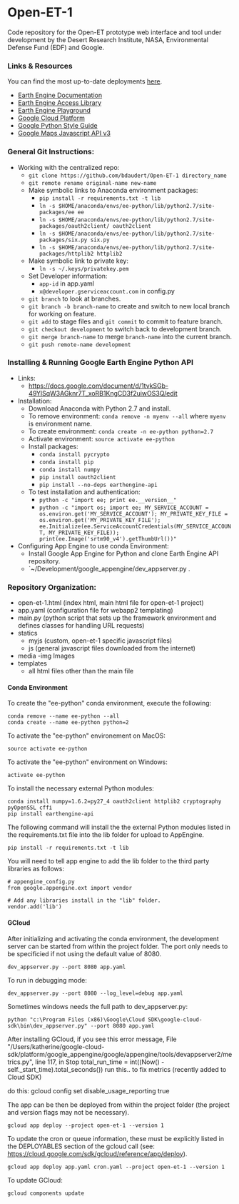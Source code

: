 # Open-ET-1

Code repository for the Open-ET prototype web interface and tool under development by the Desert Research Institute, NASA, Environmental Defense Fund (EDF) and Google.

### Links & Resources

You can find the most up-to-date deployments [here](http://open-et-1.appspot.com/).

- [Earth Engine Documentation](https://sites.google.com/site/earthengineapidocs/)
- [Earth Engine Access Library](https://code.google.com/p/earthengine-api/wiki/Installation)
- [Earth Engine Playground](https://code.earthengine.google.com/)
- [Google Cloud Platform](https://cloud.google.com/appengine/docs/python/gettingstartedpython27/helloworld)
- [Google Python Style Guide](https://google.github.io/styleguide/pyguide.html)
- [Google Maps Javascript API v3](https://developers.google.com/maps/documentation/javascript/)

### General Git Instructions:
- Working with the centralized repo:
    - `git clone https://github.com/bdaudert/Open-ET-1 directory_name`
    - `git remote rename original-name new-name`
    - Make symbolic links to Anaconda environment packages:
         - `pip install -r requirements.txt -t lib`
        - `ln -s $HOME/anaconda/envs/ee-python/lib/python2.7/site-packages/ee ee`
        - `ln -s $HOME/anaconda/envs/ee-python/lib/python2.7/site-packages/oauth2client/ oauth2client`
        - `ln -s $HOME/anaconda/envs/ee-python/lib/python2.7/site-packages/six.py six.py`
        - `ln -s $HOME/anaconda/envs/ee-python/lib/python2.7/site-packages/httplib2 httplib2`
    - Make symbolic link to private key:
        - `ln -s ~/.keys/privatekey.pem`
    - Set Developer information:
        - `app-id` in app.yaml
        - `x@developer.gserviceaccount.com` in config.py
    - `git branch` to look at branches.
    - `git branch -b branch-name` to create and switch to new local branch for working on feature.
    - `git add` to stage files and `git commit` to commit to feature branch.
    - `git checkout development` to switch back to development branch.
    - `git merge branch-name` to merge `branch-name` into the current branch.
    - `git push remote-name development`


### Installing & Running Google Earth Engine Python API
- Links:
    - https://docs.google.com/document/d/1tvkSGb-49YlSqW3AGknr7T_xoRB1KngCD3f2uiwOS3Q/edit
- Installation:
    - Download Anaconda with Python 2.7 and install.
    - To remove environment: `conda remove -n myenv --all` where `myenv` is environment name.
    - To create environment: `conda create -n ee-python python=2.7`
    - Activate environment: `source activate ee-python`
    - Install packages:
        - `conda install pycrypto`
        - `conda install pip`
        - `conda install numpy`
        - `pip install oauth2client`
        - `pip install --no-deps earthengine-api`
    - To test installation and authentication:
        - `python -c "import ee; print ee.__version__"`
        - `python -c "import os; import ee; MY_SERVICE_ACCOUNT = os.environ.get('MY_SERVICE_ACCOUNT'); MY_PRIVATE_KEY_FILE = os.environ.get('MY_PRIVATE_KEY_FILE'); ee.Initialize(ee.ServiceAccountCredentials(MY_SERVICE_ACCOUNT, MY_PRIVATE_KEY_FILE)); print(ee.Image('srtm90_v4').getThumbUrl())"`
- Configuring App Engine to use conda Environment:
    - Install Google App Engine for Python and clone Earth Engine API repository.
    - `~/Development/google_appengine/dev_appserver.py .


### Repository Organization:
- open-et-1.html (index html, main html file for open-et-1 project)
- app.yaml (configuration file for webapp2 templating)
- main.py (python script that sets up the framework environment and defines classes for handling URL requests)
- statics
    - myjs (custom, open-et-1 specific javascript files)
    - js (general javascript files downloaded from the internet)
- media
    -img Images
- templates
    - all html files other than the main file

#### Conda Environment
To create the "ee-python" conda environment, execute the following:
```
conda remove --name ee-python --all
conda create --name ee-python python=2
```

To activate the "ee-python" environement on MacOS:
```
source activate ee-python
```
To activate the "ee-python" environment on Windows:
```
activate ee-python
```

To install the necessary external Python modules:
```
conda install numpy=1.6.2=py27_4 oauth2client httplib2 cryptography pyOpenSSL cffi
pip install earthengine-api
```

The following command will install the the external Python modules listed in the requirements.txt file into the lib folder for upload to AppEngine.
```
pip install -r requirements.txt -t lib
```
You will need to tell app engine to add the lib folder to the third party libraries as follows:
```
# appengine_config.py
from google.appengine.ext import vendor

# Add any libraries install in the "lib" folder.
vendor.add('lib')
```

#### GCloud

After initializing and activating the conda environment, the development server can be started from within the project folder.  The port only needs to be specificied if not using the default value of 8080.

```
dev_appserver.py --port 8080 app.yaml
```
To run in debugging mode:
```
dev_appserver.py --port 8080 --log_level=debug app.yaml
```

Sometimes windows needs the full path to dev_appserver.py:
```
python "c:\Program Files (x86)\Google\Cloud SDK\google-cloud-sdk\bin\dev_appserver.py" --port 8080 app.yaml
```

After installing GCloud, if you see this error message,
  File "/Users/katherine/google-cloud-sdk/platform/google_appengine/google/appengine/tools/devappserver2/metrics.py", line 117, in Stop
    total_run_time = int((Now() - self._start_time).total_seconds())
run this.. to fix metrics (recently added to Cloud SDK)

do this:
gcloud config set disable_usage_reporting true

The app can be then be deployed from within the project folder (the project and version flags may not be necessary).
```
gcloud app deploy --project open-et-1 --version 1
```

To update the cron or queue information, these must be explicitly listed in the DEPLOYABLES section of the gcloud call (see: https://cloud.google.com/sdk/gcloud/reference/app/deploy).

```
gcloud app deploy app.yaml cron.yaml --project open-et-1 --version 1
```

To update GCloud:
```
gcloud components update
```

